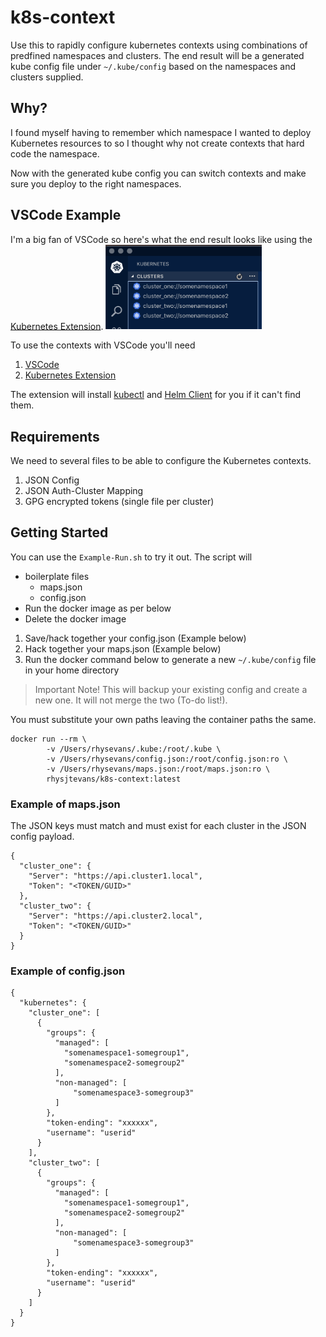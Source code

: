 # k8s-context
Use this to rapidly configure kubernetes contexts using combinations of predfined namespaces and clusters.
The end result will be a generated kube config file under `~/.kube/config` based on the namespaces and clusters supplied.

## Why?
I found myself having to remember which namespace I wanted to deploy Kubernetes resources to so I thought why not create contexts that hard code the namespace.    

Now with the generated kube config you can switch contexts and make sure you deploy to the right namespaces.

## VSCode Example
I'm a big fan of VSCode so here's what the end result looks like using the [Kubernetes Extension](https://marketplace.visualstudio.com/items?itemName=ms-kubernetes-tools.vscode-kubernetes-tools).
<img src="./docs/img/example-vscode.png" alt="VSCode Kubernetes Extension Example" width="250"/>

To use the contexts with VSCode you'll need
1) [VSCode](https://code.visualstudio.com/download)
2) [Kubernetes Extension](https://marketplace.visualstudio.com/items?itemName=ms-kubernetes-tools.vscode-kubernetes-tools)

The extension will install [kubectl](https://kubernetes.io/docs/tasks/tools/install-kubectl) and [Helm Client](https://github.com/helm/helm/releases) for you if it can't find them.

## Requirements
We need to several files to be able to configure the Kubernetes contexts.
1) JSON Config
2) JSON Auth-Cluster Mapping
3) GPG encrypted tokens (single file per cluster)


## Getting Started
You can use the `Example-Run.sh` to try it out. The script will 
- boilerplate files
  - maps.json
  - config.json
- Run the docker image as per below
- Delete the docker image


1) Save/hack together your config.json (Example below)
2) Hack together your maps.json (Example below)
3) Run the docker command below to generate a new `~/.kube/config` file in your home directory

> Important Note! This will backup your existing config and create a new one. It will not merge the two (To-do list!).    

You must substitute your own paths leaving the container paths the same.
```
docker run --rm \
        -v /Users/rhysevans/.kube:/root/.kube \
        -v /Users/rhysevans/config.json:/root/config.json:ro \
        -v /Users/rhysevans/maps.json:/root/maps.json:ro \
        rhysjtevans/k8s-context:latest
```
### Example of maps.json
The JSON keys must match and must exist for each cluster in the JSON config payload.
```
{
  "cluster_one": {
    "Server": "https://api.cluster1.local",
    "Token": "<TOKEN/GUID>"
  },
  "cluster_two": {
    "Server": "https://api.cluster2.local",
    "Token": "<TOKEN/GUID>"
  }
}
```

### Example of config.json 
```
{
  "kubernetes": {
    "cluster_one": [
      {
        "groups": {
          "managed": [
            "somenamespace1-somegroup1",
            "somenamespace2-somegroup2"
          ],
          "non-managed": [
              "somenamespace3-somegroup3"
          ]
        },
        "token-ending": "xxxxxx",
        "username": "userid"
      }
    ],
    "cluster_two": [
      {
        "groups": {
          "managed": [
            "somenamespace1-somegroup1",
            "somenamespace2-somegroup2"
          ],
          "non-managed": [
              "somenamespace3-somegroup3"
          ]
        },
        "token-ending": "xxxxxx",
        "username": "userid"
      }
    ]
  }
}
```
